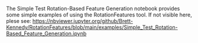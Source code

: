 The Simple Test Rotation-Based Feature Generation notebook provides some simple examples of using the RotationFeatures tool. If not visible here, plese see: https://nbviewer.jupyter.org/github/Brett-Kennedy/RotationFeatures/blob/main/examples/Simple_Test_Rotation-Based_Feature_Generation.ipynb

